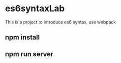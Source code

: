 # es6syntaxLab
This is a project to introduce es6 syntax, use webpack
## npm install       
## npm run server  
